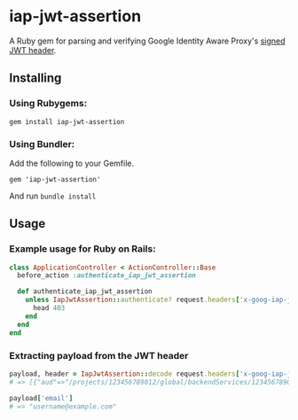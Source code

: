 # iap-jwt-assertion

A Ruby gem for parsing and verifying Google Identity Aware Proxy's [signed JWT header](https://cloud.google.com/iap/docs/signed-headers-howto).

## Installing
### Using Rubygems:
```
gem install iap-jwt-assertion
```

### Using Bundler:
Add the following to your Gemfile.
```
gem 'iap-jwt-assertion'
```

And run `bundle install`

## Usage
### Example usage for Ruby on Rails:
```ruby
class ApplicationController < ActionController::Base
  before_action :authenticate_iap_jwt_assertion

  def authenticate_iap_jwt_assertion
    unless IapJwtAssertion::authenticate? request.headers['x-goog-iap-jwt-assertion'], aud: '/projects/123456789012/global/backendServices/1234567890123456789'
      head 403
    end
  end
end
```

### Extracting payload from the JWT header
```ruby
payload, header = IapJwtAssertion::decode request.headers['x-goog-iap-jwt-assertion']
# => [{"aud"=>"/projects/123456789012/global/backendServices/1234567890123456789", "email"=>"username@example.com", "exp"=>1615284964, "hd"=>"example.com", "iat"=>1615284364, "iss"=>"https://cloud.google.com/iap", "sub"=>"accounts.google.com:123456789012345678901"}, {"kid"=>"0oeLcQ", "alg"=>"ES256"}]

payload['email']
# => "username@example.com"
```
